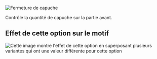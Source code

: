 ![Fermeture de capuche](./hoodclosure.svg)

Contrôle la quantité de capuche sur la partie avant.

## Effet de cette option sur le motif

![Cette image montre l'effet de cette option en superposant plusieurs variantes qui ont une valeur différente pour cette option](huey_hoodclosure_sample.svg "Effet de cette option sur le motif")
